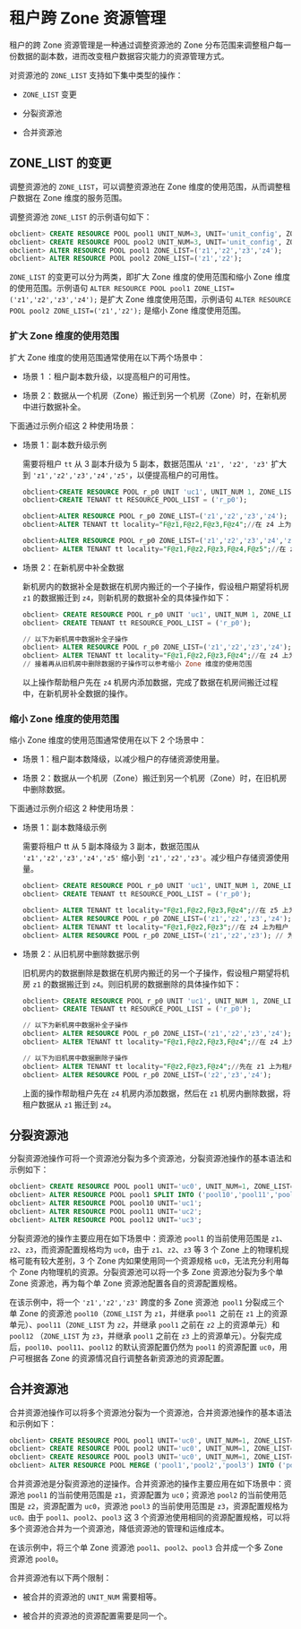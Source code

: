 租户跨 Zone 资源管理 
==================================

租户的跨 Zone 资源管理是一种通过调整资源池的 Zone 分布范围来调整租户每一份数据的副本数，进而改变租户数据容灾能力的资源管理方式。

对资源池的 `ZONE_LIST` 支持如下集中类型的操作：

* `ZONE_LIST` 变更

  

* 分裂资源池

  

* 合并资源池

  




ZONE_LIST 的变更 
----------------------------------

调整资源池的 `ZONE_LIST`，可以调整资源池在 Zone 维度的使用范围，从而调整租户数据在 Zone 维度的服务范围。

调整资源池 `ZONE_LIST` 的示例语句如下：

```sql
obclient> CREATE RESOURCE POOL pool1 UNIT_NUM=3, UNIT='unit_config', ZONE_LIST=('z1','z2','z3');
obclient> CREATE RESOURCE POOL pool2 UNIT_NUM=3, UNIT='unit_config', ZONE_LIST=('z1','z2','z3');
obclient> ALTER RESOURCE POOL pool1 ZONE_LIST=('z1','z2','z3','z4');
obclient> ALTER RESOURCE POOL pool2 ZONE_LIST=('z1','z2');
```



`ZONE_LIST` 的变更可以分为两类，即扩大 Zone 维度的使用范围和缩小 Zone 维度的使用范围。示例语句 `ALTER RESOURCE POOL pool1 ZONE_LIST=('z1','z2','z3','z4');` 是扩大 Zone 维度使用范围，示例语句 `ALTER RESOURCE POOL pool2 ZONE_LIST=('z1','z2');` 是缩小 Zone 维度使用范围。

### 扩大 Zone 维度的使用范围 

扩大 Zone 维度的使用范围通常使用在以下两个场景中：

* 场景 1 ：租户副本数升级，以提高租户的可用性。

  

* 场景 2：数据从一个机房（Zone）搬迁到另一个机房（Zone）时，在新机房中进行数据补全。

  




下面通过示例介绍这 2 种使用场景：

* 场景 1：副本数升级示例

  需要将租户 `tt` 从 3 副本升级为 5 副本，数据范围从 `'z1', 'z2', 'z3'` 扩大到 `'z1','z2','z3','z4','z5'`，以便提高租户的可用性。

  ```sql
  obclient>CREATE RESOURCE POOL r_p0 UNIT 'uc1', UNIT_NUM 1, ZONE_LIST ('z1', 'z2', 'z3');
  obclient>CREATE TENANT tt RESOURCE_POOL_LIST = ('r_p0');
  
  obclient>ALTER RESOURCE POOL r_p0 ZONE_LIST=('z1','z2','z3','z4');
  obclient>ALTER TENANT tt locality="F@z1,F@z2,F@z3,F@z4";//在 z4 上为租户 tt 增加数据
  
  obclient>ALTER RESOURCE POOL r_p0 ZONE_LIST=('z1','z2','z3','z4','z5');
  obclient> ALTER TENANT tt locality="F@z1,F@z2,F@z3,F@z4,F@z5";//在 z5 上为租户 tt 增加数据
  ```

  

* 场景 2：在新机房中补全数据

  新机房内的数据补全是数据在机房内搬迁的一个子操作，假设租户期望将机房 `z1` 的数据搬迁到 `z4`，则新机房的数据补全的具体操作如下：

  ```sql
  obclient> CREATE RESOURCE POOL r_p0 UNIT 'uc1', UNIT_NUM 1, ZONE_LIST ('z1', 'z2', 'z3');
  obclient> CREATE TENANT tt RESOURCE_POOL_LIST = ('r_p0');
  
  // 以下为新机房中数据补全子操作
  obclient> ALTER RESOURCE POOL r_p0 ZONE_LIST=('z1','z2','z3','z4');
  obclient> ALTER TENANT tt locality="F@z1,F@z2,F@z3,F@z4";//在 z4 上为租户 tt 增加数据
  // 接着再从旧机房中删除数据的子操作可以参考缩小 Zone 维度的使用范围
  ```

  

  以上操作帮助租户先在 `z4` 机房内添加数据，完成了数据在机房间搬迁过程中，在新机房补全数据的操作。
  




### 缩小 Zone 维度的使用范围 

缩小 Zone 维度的使用范围通常使用在以下 2 个场景中：

* 场景 1：租户副本数降级，以减少租户的存储资源使用量。

  

* 场景 2：数据从一个机房（Zone）搬迁到另一个机房（Zone）时，在旧机房中删除数据。

  




下面通过示例介绍这 2 种使用场景：

* 场景 1：副本数降级示例

  需要将租户 tt 从 5 副本降级为 3 副本，数据范围从 `'z1','z2','z3','z4','z5'` 缩小到 `'z1','z2','z3'`。减少租户存储资源使用量。

  ```sql
  obclient> CREATE RESOURCE POOL r_p0 UNIT 'uc1', UNIT_NUM 1, ZONE_LIST ('z1','z2','z3','z4','z5');
  obclient> CREATE TENANT tt RESOURCE_POOL_LIST = ('r_p0');
  
  obclient> ALTER TENANT tt locality="F@z1,F@z2,F@z3,F@z4";//在 z5 上为租户 tt 删除数据
  obclient> ALTER RESOURCE POOL r_p0 ZONE_LIST=('z1','z2','z3','z4'); // 为资源池删除 z5
  obclient> ALTER TENANT tt locality="F@z1,F@z2,F@z3";//在 z4 上为租户 tt 删除数据
  obclient> ALTER RESOURCE POOL r_p0 ZONE_LIST=('z1','z2','z3'); // 为资源池删除 z4
  ```

  

* 场景 2：从旧机房中删除数据示例

  旧机房内的数据删除是数据在机房内搬迁的另一个子操作，假设租户期望将机房 `z1` 的数据搬迁到 `z4`。则旧机房的数据删除的具体操作如下：

  ```sql
  obclient> CREATE RESOURCE POOL r_p0 UNIT 'uc1', UNIT_NUM 1, ZONE_LIST ('z1', 'z2', 'z3');
  obclient> CREATE TENANT tt RESOURCE_POOL_LIST = ('r_p0');
  
  // 以下为新机房中数据补全子操作
  obclient> ALTER RESOURCE POOL r_p0 ZONE_LIST=('z1','z2','z3','z4');
  obclient> ALTER TENANT tt locality="F@z1,F@z2,F@z3,F@z4";//在 z4 上为租户 tt 增加数据
  
  // 以下为旧机房中数据删除子操作
  obclient> ALTER TENANT tt locality="F@z2,F@z3,F@z4";//先在 z1 上为租户 tt 删除数据
  obclient> ALTER RESOURCE POOL r_p0 ZONE_LIST=('z2','z3','z4');
  ```

  

  上面的操作帮助租户先在 `z4` 机房内添加数据，然后在 `z1` 机房内删除数据，将租户数据从 `z1` 搬迁到 `z4`。
  




分裂资源池 
--------------------------

分裂资源池操作可将一个资源池分裂为多个资源池，分裂资源池操作的基本语法和示例如下：

```sql
obclient> CREATE RESOURCE POOL pool1 UNIT='uc0', UNIT_NUM=1, ZONE_LIST=('z1','z2','z3');
obclient> ALTER RESOURCE POOL pool1 SPLIT INTO ('pool10','pool11','pool12') ON ('z1','z2','z3');
obclient> ALTER RESOURCE POOL pool10 UNIT='uc1';
obclient> ALTER RESOURCE POOL pool11 UNIT='uc2';
obclient> ALTER RESOURCE POOL pool12 UNIT='uc3';
```



分裂资源池的操作主要应用在如下场景中：资源池 `pool1` 的当前使用范围是 `z1`、`z2`、`z3`，而资源配置规格均为 `uc0`，由于 `z1`、`z2`、`z3` 等 3 个 Zone 上的物理机规格可能有较大差别，3 个 Zone 内如果使用同一个资源规格 `uc0`，无法充分利用每个 Zone 内物理机的资源。分裂资源池可以将一个多 Zone 资源池分裂为多个单 Zone 资源池，再为每个单 Zone 资源池配置各自的资源配置规格。

在该示例中，将一个 `'z1','z2','z3'` 跨度的多 Zone 资源池` pool1` 分裂成三个单 Zone 的资源池 `pool10`（`ZONE_LIST` 为 `z1`，并继承 `pool1 `之前在 `z1` 上的资源单元）、`pool11`（`ZONE_LIST` 为 `z2`，并继承 `pool1` 之前在 `z2` 上的资源单元）和 `pool12` （`ZONE_LIST` 为 `z3`，并继承 `pool1` 之前在 `z3` 上的资源单元）。分裂完成后，`pool10`、`pool11`、`pool12` 的默认资源配置仍然为 `pool1` 的资源配置 `uc0`，用户可根据各 Zone 的资源情况自行调整各新资源池的资源配置。

合并资源池 
--------------------------

合并资源池操作可以将多个资源池分裂为一个资源池，合并资源池操作的基本语法和示例如下：

```sql
obclient> CREATE RESOURCE POOL pool1 UNIT='uc0', UNIT_NUM=1, ZONE_LIST=('z1');
obclient> CREATE RESOURCE POOL pool2 UNIT='uc0', UNIT_NUM=1, ZONE_LIST=('z2');
obclient> CREATE RESOURCE POOL pool3 UNIT='uc0', UNIT_NUM=1, ZONE_LIST=('z3');
obclient> ALTER RESOURCE POOL MERGE ('pool1','pool2','pool3') INTO ('pool0');
```



合并资源池是分裂资源池的逆操作。合并资源池的操作主要应用在如下场景中：资源池 `pool1` 的当前使用范围是 `z1`，资源配置为 `uc0`；资源池 `pool2` 的当前使用范围是 `z2`，资源配置为 `uc0`，资源池 `pool3` 的当前使用范围是 `z3`，资源配置规格为 `uc0。`由于 `pool1`、`pool2`、`pool3` 这 3 个资源池使用相同的资源配置规格，可以将多个资源池合并为一个资源池，降低资源池的管理和运维成本。

在该示例中，将三个单 Zone 资源池 `pool1`、`pool2`、`pool3` 合并成一个多 Zone 资源池 `pool0`。

合并资源池有以下两个限制：

* 被合并的资源池的 `UNIT_NUM` 需要相等。

  

* 被合并的资源池的资源配置需要是同一个。

  



